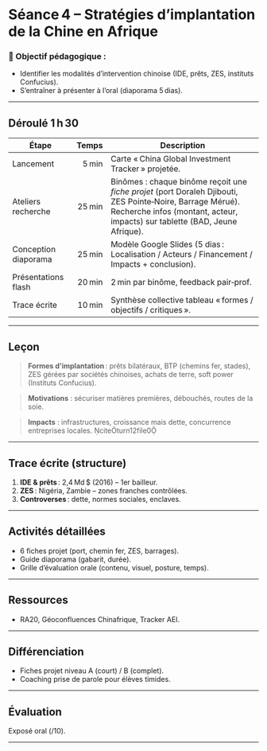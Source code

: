 
# Séance 4 – Stratégies d’implantation de la Chine en Afrique

### 🎯 Objectif pédagogique :
- Identifier les modalités d’intervention chinoise (IDE, prêts, ZES, instituts Confucius).
- S’entraîner à présenter à l’oral (diaporama 5 dias).

---

## Déroulé 1 h 30

| Étape | Temps | Description |
|-------|------:|-------------|
| Lancement | 5 min | Carte « China Global Investment Tracker » projetée. |
| Ateliers recherche | 25 min | Binômes : chaque binôme reçoit une *fiche projet* (port Doraleh Djibouti, ZES Pointe‑Noire, Barrage Mérué). Recherche infos (montant, acteur, impacts) sur tablette (BAD, Jeune Afrique). |
| Conception diaporama | 25 min | Modèle Google Slides (5 dias : Localisation / Acteurs / Financement / Impacts + conclusion). |
| Présentations flash | 20 min | 2 min par binôme, feedback pair‑prof. |
| Trace écrite | 10 min | Synthèse collective tableau « formes / objectifs / critiques ». |

---

## Leçon

> **Formes d’implantation** : prêts bilatéraux, BTP (chemins fer, stades), ZES gérées par sociétés chinoises, achats de terre, soft power (Instituts Confucius).  

> **Motivations** : sécuriser matières premières, débouchés, routes de la soie.  

> **Impacts** : infrastructures, croissance mais dette, concurrence entreprises locales. citeturn12file0

---

## Trace écrite (structure)

1. **IDE & prêts** : 2,4 Md $ (2016) – 1er bailleur.  
2. **ZES** : Nigéria, Zambie – zones franches contrôlées.  
3. **Controverses** : dette, normes sociales, enclaves.

---

## Activités détaillées

- 6 fiches projet (port, chemin fer, ZES, barrages).  
- Guide diaporama (gabarit, durée).  
- Grille d’évaluation orale (contenu, visuel, posture, temps).

---

## Ressources

- RA20, Géoconfluences Chinafrique, Tracker AEI.

---

## Différenciation

- Fiches projet niveau A (court) / B (complet).  
- Coaching prise de parole pour élèves timides.

---

## Évaluation

Exposé oral (/10).

---
